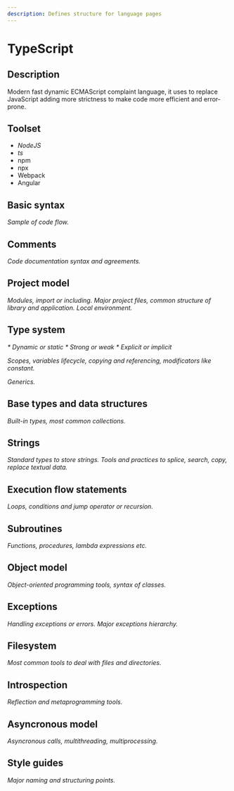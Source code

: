 ```yaml
---
description: Defines structure for language pages
---
```


# TypeScript

## Description

Modern fast dynamic ECMAScript complaint language, it uses to replace JavaScript adding more strictness to make code more efficient and error-prone.

## Toolset

* _NodeJS_
* _ts_
* npm
* npx
* Webpack
* Angular

## Basic syntax

_Sample of code flow._

## Comments

_Code documentation syntax and agreements._

## Project model

_Modules, import or including. Major project files, common structure of library and application. Local environment._

## Type system

_\* Dynamic or static_ _\* Strong or weak_ _\* Explicit or implicit_

_Scopes, variables lifecycle, copying and referencing, modificators like constant._

_Generics._

## Base types and data structures

_Built-in types, most common collections._

## Strings

_Standard types to store strings. Tools and practices to splice, search, copy, replace textual data._

## Execution flow statements

_Loops, conditions and jump operator or recursion._

## Subroutines

_Functions, procedures, lambda expressions etc._

## Object model

_Object-oriented programming tools, syntax of classes._

## Exceptions

_Handling exceptions or errors. Major exceptions hierarchy._

## Filesystem

_Most common tools to deal with files and directories._

## Introspection

_Reflection and metaprogramming tools._

## Asyncronous model

_Asyncronous calls, multithreading, multiprocessing._

## Style guides

_Major naming and structuring points._
